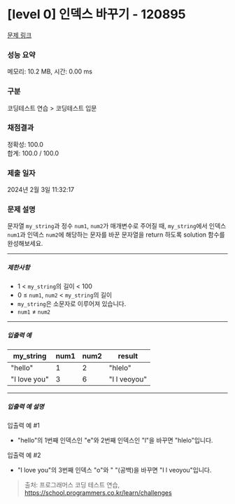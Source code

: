 # [level 0] 인덱스 바꾸기 - 120895 

[문제 링크](https://school.programmers.co.kr/learn/courses/30/lessons/120895) 

### 성능 요약

메모리: 10.2 MB, 시간: 0.00 ms

### 구분

코딩테스트 연습 > 코딩테스트 입문

### 채점결과

정확성: 100.0<br/>합계: 100.0 / 100.0

### 제출 일자

2024년 2월 3일 11:32:17

### 문제 설명

<p>문자열 <code>my_string</code>과 정수 <code>num1</code>, <code>num2</code>가 매개변수로 주어질 때, <code>my_string</code>에서 인덱스 <code>num1</code>과 인덱스 <code>num2</code>에 해당하는 문자를 바꾼 문자열을 return 하도록 solution 함수를 완성해보세요.</p>

<hr>

<h5>제한사항</h5>

<ul>
<li>1 &lt; <code>my_string</code>의 길이 &lt; 100</li>
<li>0 ≤ <code>num1</code>, <code>num2</code> &lt; <code>my_string</code>의 길이</li>
<li><code>my_string</code>은 소문자로 이루어져 있습니다.</li>
<li><code>num1</code> ≠ <code>num2</code></li>
</ul>

<hr>

<h5>입출력 예</h5>
<table class="table">
        <thead><tr>
<th>my_string</th>
<th>num1</th>
<th>num2</th>
<th>result</th>
</tr>
</thead>
        <tbody><tr>
<td>"hello"</td>
<td>1</td>
<td>2</td>
<td>"hlelo"</td>
</tr>
<tr>
<td>"I love you"</td>
<td>3</td>
<td>6</td>
<td>"I l veoyou"</td>
</tr>
</tbody>
      </table>
<hr>

<h5>입출력 예 설명</h5>

<p>입출력 예 #1</p>

<ul>
<li>"hello"의 1번째 인덱스인 "e"와 2번째 인덱스인 "l"을 바꾸면 "hlelo"입니다.</li>
</ul>

<p>입출력 예 #2</p>

<ul>
<li>"I love you"의 3번째 인덱스 "o"와 " "(공백)을 바꾸면 "I l veoyou"입니다.</li>
</ul>


> 출처: 프로그래머스 코딩 테스트 연습, https://school.programmers.co.kr/learn/challenges